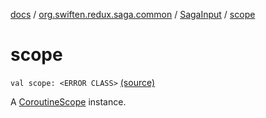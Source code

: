 [docs](../../index.md) / [org.swiften.redux.saga.common](../index.md) / [SagaInput](index.md) / [scope](./scope.md)

# scope

`val scope: <ERROR CLASS>` [(source)](https://github.com/protoman92/KotlinRedux/tree/master/common/common-saga/src/main/kotlin/org/swiften/redux/saga/common/CommonSaga.kt#L42)

A [CoroutineScope](#) instance.

